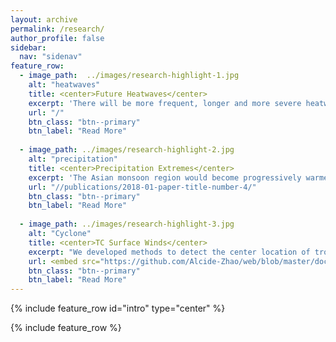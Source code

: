 ```yaml
---
layout: archive
permalink: /research/
author_profile: false
sidebar:
  nav: "sidenav"
feature_row:
  - image_path:  ../images/research-highlight-1.jpg
    alt: "heatwaves"
    title: <center>Future Heatwaves</center>
    excerpt: 'There will be more frequent, longer and more severe heatwavs in the future around the world, in linw with GHG increases and air pollution clean up. The CESM model indicates that major changes in anthropogenic aerosols over the coming century are likely to have significant impacts on future heatwaves through their indirect effects. However, there still are large uncertainties in our understanding of aerosol-cloud-radiation interactions. This leads aerosol-cloud interaction parametrization to diverse largely across climate models, making the largest contribution to uncertainties in modeled radiative forcing. Given the consequences of projected changes in heatwaves for society, improving uncertainties in aerosol-cloud-radiation interactions will be critically important for future climate risk projections and management.'
    url: "/"
    btn_class: "btn--primary"
    btn_label: "Read More"
    
  - image_path: ../images/research-highlight-2.jpg
    alt: "precipitation"
    title: <center>Precipitation Extremes</center>
    excerpt: 'The Asian monsoon region would become progressively warmer and wetter in the future under RCP8.5, while precipitation extremes will be significantly aggravated due to anthropogenic aerosol mitigation, particularly over East Asia. Sensitivities of changes in precipitation mean and extremes to local warming from aerosol reductions are much larger than that from greenhouse gas increases.HOwever, these projections have large uncertainties, related to poorly constrained model representations of certain processes, with different mechanisms operating in different regions. Given the consequences of these projected changes for society, constraining these uncertainties will be crucially important. Therefore, careful studies on the interactions between future Asian aerosol emissions trajectories and regional to large-scale climate dynamics are critical for effective climate risk management in this highly populated and vulnerable region.'
    url: "//publications/2018-01-paper-title-number-4/"
    btn_class: "btn--primary"
    btn_label: "Read More"
    
  - image_path: ../images/research-highlight-3.jpg
    alt: "Cyclone"
    title: <center>TC Surface Winds</center>
    excerpt: "We developed methods to detect the center location of tropical cyclones (TCs) as well as models for Tropical cyclone Cyclone intensity estimation and surface structure extraction using satelliete infrared imageries. We also investigate the applifcation of satellite scatterometer in estimating tropical cyclone winds.Several papers were published related to this study and formed my Master's thesis."
    url: <embed src="https://github.com/Alcide-Zhao/web/blob/master/docs/master_thesis.pdf" type="application/pdf" />
    btn_class: "btn--primary"
    btn_label: "Read More"
---
```


{% include feature_row id="intro" type="center" %}

{% include feature_row %}
